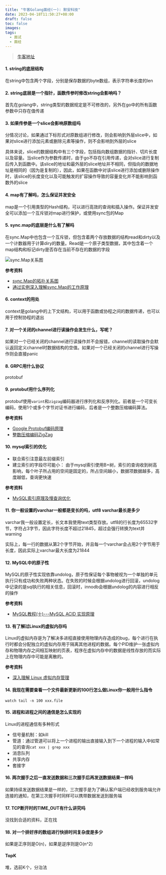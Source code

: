 ```yaml
---
title: "牛客Golang面经(一): 默安科技"
date: 2023-04-18T11:50:27+08:00
draft: false
toc: false
images:
tags: 
  - 面试
  - 面经
---
```

> [牛客地址](https://www.nowcoder.com/discuss/476117375096578048?sourceSSR=home)

#### 1. string的底层结构
在string中包含两个字段，分别是保存数据的byte数组，表示字符串长度的len

#### 2. string底层是一个指针，函数传参时修改string会影响吗？
首先在golang中，string类型的数据规定是不可修改的，另外在go中的所有函数参数中只存在值传递

#### 3. 如果传参是一个slice会影响原数组吗
分情况讨论，如果通过下标形式对原数组进行修改，则会影响到外层slice中，如果对slice进行添加元素或删除元素等操作，则不会影响到外层的slice

具体来说，slice的数据结构中有三个字段，包括指向数组数据的指针、切片长度以及容量。当slice作为参数传递时，由于go不存在引用传递，会对slice进行复制后传入到函数中。该slice的地址和最外层的slice地址并不相同，但指向的数据地址是相同的（因为是复制的），因此，如果在函数中对该slice进行添加或删除操作时，该slice的长度变化以及可能触发的扩容操作导致的容量变化并不能影响到函数外的slice

#### 4. map有了解吗，怎么保证并发安全
map是一个引用类型的Hash结构，可以进行高效的查询和插入操作。保证并发安全可以添加一个互斥锁对map进行保护，或使用sync包的Map

#### 5. sync.map的底层是什么有了解吗
在sync.Map中也包含一个互斥锁，但包含着两个存放数据的结构read和dirty以及一个计数器用于计算diry的数量。Read是一个原子类型数据，其中包含着一个map结构和标记dirty是否存在当前不存在的数据的字段

![sync.Map关系图](https://segmentfault.com/img/remote/1460000020946992)

__参考资料__
- [sync.Map的拓扑关系图](https://segmentfault.com/a/1190000020946989)
- [通过实例深入理解sync.Map的工作原理](https://tonybai.com/2020/11/10/understand-sync-map-inside-through-examples/)

#### 6. context的用处
context是golang中的上下文结构，可以用于函数或协程之间的数据传递，也可以用于控制协程的退出

#### 7. 对一个关闭的channel进行读操作会发生什么，写呢？
如果对一个已经关闭的channel进行读操作并不会报错，channel的读取操作会默认返回定义channel时数据结构的空值。如果对一个已经关闭的channel进行写操作则会直接panic

#### 8. GRPC用什么协议
protobuf

#### 9. protobuf用什么序列化
protobuf使用`varint`和`zigzag`编码器进行序列化和反序列化。前者是一个可变长编码，使用1个或多个字节对证书进行编码，后者是一个整数压缩编码算法。

__参考资料__
- [Google Protobuf编码原理](https://sunyunqiang.com/blog/protobuf_encode/)
- [整数压缩编码ZigZag](https://www.cnblogs.com/en-heng/p/5570609.html)

#### 10. mysql索引的优化
- 联合索引注意最左前缀索引
- 建立索引的字段尽可能小： 由于mysql索引使用B+树，索引的查询收到树高影响，每个叶子所占用的空间是固定的，所占空间越小，数据项数据越多，高度越低，查询更快速

__参考资料__
- [MySQL索引原理及慢查询优化](https://tech.meituan.com/2014/06/30/mysql-index.html)

#### 11. 你一般设置的varchar一般都是变长的吗，utf8 varchar最长是多少
varchar我一般设置定长，长文本我使用text类型存放。utf8的行长度为65532字节，字符占3字节，因此字符长度不超过21845，超过会强行转换为text并warning

实际上，每一行的数据从第2个字节开始，并且每一个varchar会占用2个字节用于长度，因此实际上varchar最大长度为21844

#### 12. MySQL中的原子性
MySQL的原子性实现依靠undolog，原子性保证每个事物被视为一个单独的单元执行只有成功和失败两种状态。在失败的时候会根据undolog进行回滚，undolog中记录的是sql执行的相关信息，回滚时，innodb会根据undolog的内容进行相反的操作

__参考资料__
- [MySQL教程(十)---MySQL ACID 实现原理](https://www.lixueduan.com/posts/mysql/10-acid/)

#### 13. 有了解过Linux的虚拟内存吗
Linux的虚拟内存是为了解决多进程直接使用物理内存造成的bug，每个进行在执行时都会分配独立的虚拟内存用于隔离其他进程的数据。每个PID维护一张虚拟内存和物理内存之间相互映射的页表，程序在虚拟内存中的数据是线性存放的而实际上在物理内存中可能是离散的。

__参考资料__
- [深入理解 Linux 虚拟内存管理](https://xiaolincoding.com/os/3_memory/linux_mem.html#_5-%E8%BF%9B%E7%A8%8B%E8%99%9A%E6%8B%9F%E5%86%85%E5%AD%98%E7%A9%BA%E9%97%B4%E7%9A%84%E7%AE%A1%E7%90%86)

#### 14. 我现在需要查看一个文件最新更新的100行怎么做Linux你一般用什么指令

```shell
watch tail -n 100 xxx.file
```

#### 15. 进程和进程之间的通信是怎么实现的
Linux的进程通信有多种形式
- 信号量机制：如kill
- 管道：通过管道可以将上一个进程的输出直接输入到下一个进程的输入中如常见的查询`cat xxx | grep xxx`
- 消息队列
- 共享内存
- 套接字

#### 16. 两次握手之后一直发送数据和三次握手后再发送数据结果一样吗
如果持续发送数据结果是一样的，三次握手是为了确认客户端已经收到服务端允许连接的通知，在第三次握手时同样可以携带数据发送到服务端

#### 17. TCP断开时的TIME_OUT有什么讲究吗
没找到合适的资料，正在找

#### 18. 对一个排好序的数组进行快排时间复杂度是多少
如果是正序则是O(n)，如果是逆序则是O(n^2)

#### TopK
堆，选前K个，分治法